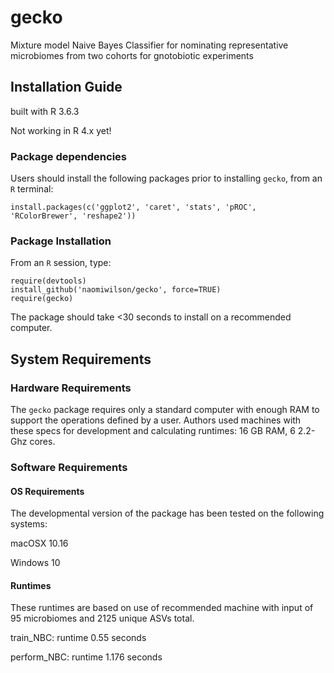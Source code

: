 gecko
==============================

Mixture model Naive Bayes Classifier for nominating representative microbiomes from two cohorts for gnotobiotic experiments

## Installation Guide

built with R 3.6.3

Not working in R 4.x yet!

### Package dependencies

Users should install the following packages prior to installing `gecko`, from an `R` terminal:

```
install.packages(c('ggplot2', 'caret', 'stats', 'pROC', 'RColorBrewer', 'reshape2'))
```

### Package Installation

From an `R` session, type:

```
require(devtools)
install_github('naomiwilson/gecko', force=TRUE)
require(gecko)
```

The package should take <30 seconds to install on a recommended computer. 

## System Requirements

### Hardware Requirements

The `gecko` package requires only a standard computer with enough RAM to support the operations defined by a user. Authors used machines with these specs for development and calculating runtimes: 16 GB RAM, 6 2.2-Ghz cores.

### Software Requirements

#### OS Requirements

The developmental version of the package has been tested on the following systems:

macOSX 10.16

Windows 10

#### Runtimes
These runtimes are based on use of recommended machine with input of 95 microbiomes and 2125 unique ASVs total.

train_NBC: runtime 0.55 seconds

perform_NBC: runtime 1.176 seconds

